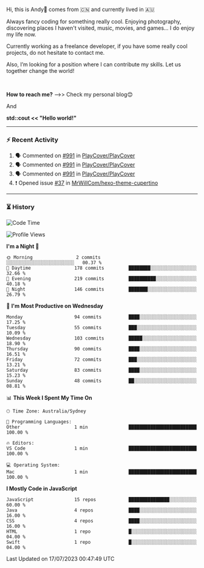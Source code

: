Hi, this is Andy👋 comes from :cn: and currently lived in 🇦🇺

Always fancy coding for something really cool. Enjoying photography, discovering places I haven't visited, music, movies, and games... I do enjoy my life now.

Currently working as a freelance developer, if you have some really cool projects, do not hesitate to contact me.

Also, I’m looking for a position where I can contribute my skills. Let us together change the world!

<br>

<b>How to reach me?</b> -->> Check my personal blog😊

And

**std::cout << "Hello world!"**

---

### ⚡ Recent Activity
<!--START_SECTION:activity-->
1. 🗣 Commented on [#991](https://github.com/PlayCover/PlayCover/issues/991#issuecomment-1605327332) in [PlayCover/PlayCover](https://github.com/PlayCover/PlayCover)
2. 🗣 Commented on [#991](https://github.com/PlayCover/PlayCover/issues/991#issuecomment-1605314608) in [PlayCover/PlayCover](https://github.com/PlayCover/PlayCover)
3. 🗣 Commented on [#991](https://github.com/PlayCover/PlayCover/issues/991#issuecomment-1605312004) in [PlayCover/PlayCover](https://github.com/PlayCover/PlayCover)
4. ❗️ Opened issue [#37](https://github.com/MrWillCom/hexo-theme-cupertino/issues/37) in [MrWillCom/hexo-theme-cupertino](https://github.com/MrWillCom/hexo-theme-cupertino)
<!--END_SECTION:activity-->

---

### ⏳ History
<!--START_SECTION:waka-->
![Code Time](http://img.shields.io/badge/Code%20Time-200%20hrs%2026%20mins-blue)

![Profile Views](http://img.shields.io/badge/Profile%20Views-0-blue)

**I'm a Night 🦉** 

```text
🌞 Morning                2 commits           ░░░░░░░░░░░░░░░░░░░░░░░░░   00.37 % 
🌆 Daytime                178 commits         ████████░░░░░░░░░░░░░░░░░   32.66 % 
🌃 Evening                219 commits         ██████████░░░░░░░░░░░░░░░   40.18 % 
🌙 Night                  146 commits         ███████░░░░░░░░░░░░░░░░░░   26.79 % 
```
📅 **I'm Most Productive on Wednesday** 

```text
Monday                   94 commits          ████░░░░░░░░░░░░░░░░░░░░░   17.25 % 
Tuesday                  55 commits          ███░░░░░░░░░░░░░░░░░░░░░░   10.09 % 
Wednesday                103 commits         █████░░░░░░░░░░░░░░░░░░░░   18.90 % 
Thursday                 90 commits          ████░░░░░░░░░░░░░░░░░░░░░   16.51 % 
Friday                   72 commits          ███░░░░░░░░░░░░░░░░░░░░░░   13.21 % 
Saturday                 83 commits          ████░░░░░░░░░░░░░░░░░░░░░   15.23 % 
Sunday                   48 commits          ██░░░░░░░░░░░░░░░░░░░░░░░   08.81 % 
```


📊 **This Week I Spent My Time On** 

```text
🕑︎ Time Zone: Australia/Sydney

💬 Programming Languages: 
Other                    1 min               █████████████████████████   100.00 % 

🔥 Editors: 
VS Code                  1 min               █████████████████████████   100.00 % 

💻 Operating System: 
Mac                      1 min               █████████████████████████   100.00 % 
```

**I Mostly Code in JavaScript** 

```text
JavaScript               15 repos            ███████████████░░░░░░░░░░   60.00 % 
Java                     4 repos             ████░░░░░░░░░░░░░░░░░░░░░   16.00 % 
CSS                      4 repos             ████░░░░░░░░░░░░░░░░░░░░░   16.00 % 
HTML                     1 repo              █░░░░░░░░░░░░░░░░░░░░░░░░   04.00 % 
Swift                    1 repo              █░░░░░░░░░░░░░░░░░░░░░░░░   04.00 % 
```




 Last Updated on 17/07/2023 00:47:49 UTC
<!--END_SECTION:waka-->


<!---
JinchuanL/JinchuanL is a ✨ special ✨ repository because its `README.md` (this file) appears on your GitHub profile.
You can click the Preview link to take a look at your changes.
--->
